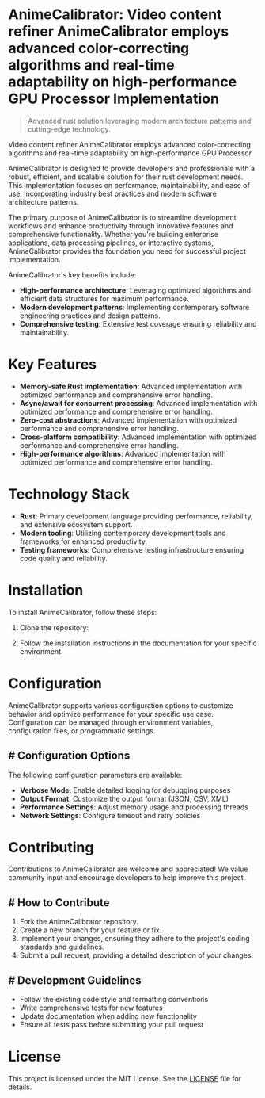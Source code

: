 <!-- fallback_AnimeCalibrator_20251027000234_74716 -->

# AnimeCalibrator: Video content refiner AnimeCalibrator employs advanced color-correcting algorithms and real-time adaptability on high-performance GPU Processor Implementation
> Advanced rust solution leveraging modern architecture patterns and cutting-edge technology.

Video content refiner AnimeCalibrator employs advanced color-correcting algorithms and real-time adaptability on high-performance GPU Processor.

AnimeCalibrator is designed to provide developers and professionals with a robust, efficient, and scalable solution for their rust development needs. This implementation focuses on performance, maintainability, and ease of use, incorporating industry best practices and modern software architecture patterns.

The primary purpose of AnimeCalibrator is to streamline development workflows and enhance productivity through innovative features and comprehensive functionality. Whether you're building enterprise applications, data processing pipelines, or interactive systems, AnimeCalibrator provides the foundation you need for successful project implementation.

AnimeCalibrator's key benefits include:

* **High-performance architecture**: Leveraging optimized algorithms and efficient data structures for maximum performance.
* **Modern development patterns**: Implementing contemporary software engineering practices and design patterns.
* **Comprehensive testing**: Extensive test coverage ensuring reliability and maintainability.

# Key Features

* **Memory-safe Rust implementation**: Advanced implementation with optimized performance and comprehensive error handling.
* **Async/await for concurrent processing**: Advanced implementation with optimized performance and comprehensive error handling.
* **Zero-cost abstractions**: Advanced implementation with optimized performance and comprehensive error handling.
* **Cross-platform compatibility**: Advanced implementation with optimized performance and comprehensive error handling.
* **High-performance algorithms**: Advanced implementation with optimized performance and comprehensive error handling.

# Technology Stack

* **Rust**: Primary development language providing performance, reliability, and extensive ecosystem support.
* **Modern tooling**: Utilizing contemporary development tools and frameworks for enhanced productivity.
* **Testing frameworks**: Comprehensive testing infrastructure ensuring code quality and reliability.

# Installation

To install AnimeCalibrator, follow these steps:

1. Clone the repository:


2. Follow the installation instructions in the documentation for your specific environment.

# Configuration

AnimeCalibrator supports various configuration options to customize behavior and optimize performance for your specific use case. Configuration can be managed through environment variables, configuration files, or programmatic settings.

## # Configuration Options

The following configuration parameters are available:

* **Verbose Mode**: Enable detailed logging for debugging purposes
* **Output Format**: Customize the output format (JSON, CSV, XML)
* **Performance Settings**: Adjust memory usage and processing threads
* **Network Settings**: Configure timeout and retry policies

# Contributing

Contributions to AnimeCalibrator are welcome and appreciated! We value community input and encourage developers to help improve this project.

## # How to Contribute

1. Fork the AnimeCalibrator repository.
2. Create a new branch for your feature or fix.
3. Implement your changes, ensuring they adhere to the project's coding standards and guidelines.
4. Submit a pull request, providing a detailed description of your changes.

## # Development Guidelines

* Follow the existing code style and formatting conventions
* Write comprehensive tests for new features
* Update documentation when adding new functionality
* Ensure all tests pass before submitting your pull request

# License

This project is licensed under the MIT License. See the [LICENSE](https://github.com/weitereigh/AnimeCalibrator/blob/main/LICENSE) file for details.
